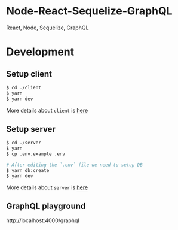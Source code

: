 # Node-React-Sequelize-GraphQL

React, Node, Sequelize, GraphQL

# Development

## Setup client

```bash
$ cd ./client
$ yarn
$ yarn dev
```

More details about `client` is [here](./client/README.md)

## Setup server

```bash
$ cd ./server
$ yarn
$ cp .env.example .env

# After editing the `.env` file we need to setup DB
$ yarn db:create
$ yarn dev

```

More details about `server` is [here](./server/README.md)

## GraphQL playground

http://localhost:4000/graphql
